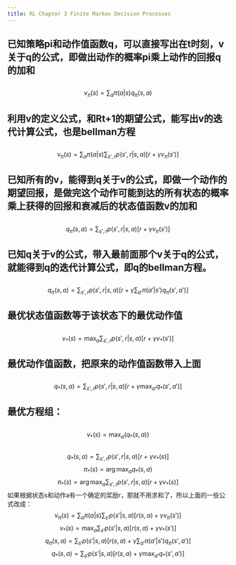 ```yaml
---
title: RL Chapter 3 Finite Markov Decision Processes
---
```


## 已知策略pi和动作值函数q，可以直接写出在t时刻，v关于q的公式，即做出动作的概率pi乘上动作的回报q的加和
##
$$v_\pi(s) = \sum_a\pi(a|s)q_\pi(s,a)$$
## 利用v的定义公式，和Rt+1的期望公式，能写出v的迭代计算公式，也是bellman方程
##
$$v_\pi(s) = \sum_a\pi(a|s)\sum_{s',r}p(s',r|s,a)[r+\gamma v_\pi(s')]$$
## 已知所有的v，能得到q关于v的公式，即做一个动作的期望回报，是做完这个动作可能到达的所有状态的概率乘上获得的回报和衰减后的状态值函数v的加和
##
$$q_\pi(s,a) = \sum_{s',r}p(s',r|s,a)[r+\gamma v_\pi(s')]$$
## 已知q关于v的公式，带入最前面那个v关于q的公式，就能得到q的迭代计算公式，即q的bellman方程。
##
$$q_\pi(s,a) = \sum_{s',r}p(s',r|s,a)[r+\gamma \sum_{a'}\pi(a'|s')q_\pi(s',a')]$$
## 最优状态值函数等于该状态下的最优动作值
##
$$v_*(s) = \max_a\sum_{s',r}p(s',r|s,a)[r+\gamma v_*(s')]$$
## 最优动作值函数，把原来的动作值函数带入上面
##
$$q_*(s,a) = \sum_{s',r}p(s',r|s,a)[r+\gamma \max_{a'} q_*(s',a')]$$
## 最优方程组：
##
$$v_*(s) = \max_a(q_*(s,a))$$
##
$$q_*(s,a) = \sum_{s',r}p(s',r|s,a)[r+\gamma v_*(s)]$$
$$\pi_*(s) = \arg \max_a q_*(s,a)$$
$$\pi_*(s) = \arg \max_a \sum_{s',r}p(s',r|s,a)[r+\gamma v_*(s)]$$
如果根据状态s和动作a有一个确定的奖励r，那就不用求和了，所以上面的一些公式改成：
$$v_\pi(s) = \sum_a\pi(a|s)\sum_{s'}p(s'|s,a)[r(s,a)+\gamma v_\pi(s')]$$
$$v_*(s) = \max_a\sum_{s'}p(s'|s,a)[r(s,a)+\gamma v_*(s')]$$
$$q_\pi(s,a) = \sum_{s'}p(s'|s,a)[r(s,a)+\gamma \sum_{a'}\pi(a'|s')q_\pi(s',a')]$$
$$q_*(s,a) = \sum_{s'}p(s'|s,a)[r(s,a)+\gamma \max_{a'} q_*(s',a')]$$
##
